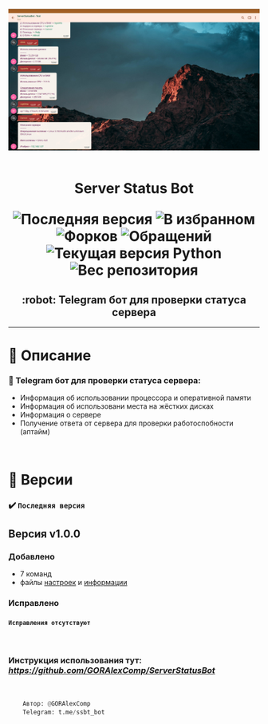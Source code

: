 <p align="center">
	<img src="./src/preview.png" alt="Превью проекта">
	<br><br>
	<h1 align="center">
		Server Status Bot
		<p></p>
		<img src="https://img.shields.io/github/release/GORAlexComp/ServerStatusBot.svg?style=flat-square&color=blue" alt="Последняя версия">
		<img src="https://img.shields.io/github/stars/GORAlexComp/ServerStatusBot.svg?style=flat-square&color=yellow" alt="В избранном">
		<img src="https://img.shields.io/github/forks/GORAlexComp/ServerStatusBot.svg?style=flat-square&color=purple" alt="Форков">
		<img src="https://img.shields.io/github/issues/GORAlexComp/ServerStatusBot.svg?style=flat-square" alt="Обращений">
		<img src="https://img.shields.io/github/pipenv/locked/python-version/GORAlexComp/ServerStatusBot.svg?style=flat-square&logo=python&color=red" alt="Текущая версия Python">
		<img src="https://img.shields.io/github/repo-size/GORAlexComp/ServerStatusBot.svg?style=flat-square&logo=Databricks&color=9cf" alt="Вес репозитория">
	</h1>
	<h2 align="center">:robot: Telegram бот для проверки статуса сервера</h2>
<hr>
</p>

<p></p>

# :page_facing_up: Описание

### :robot: Telegram бот для проверки статуса сервера:
- Информация об использовании процессора и оперативной памяти
- Информация об использовани места на жёстких дисках
- Информация о сервере
- Получение ответа от сервера для проверки работоспобности (аптайм)

<br>

# :memo: Версии

### :heavy_check_mark: `Последняя версия`
## **Версия v1.0.0**

### Добавлено
- 7 команд
- файлы [настроек](https://github.com/GORAlexComp/ServerStatusBot) и [информации](https://github.com/GORAlexComp/ServerStatusBot)

### Исправлено
#### `Исправления отсутствуют`

<br>

### Инструкция использования тут: *https://github.com/GORAlexComp/ServerStatusBot*

<br>

```py
	Автор: @GORAlexComp
	Telegram: t.me/ssbt_bot
```
